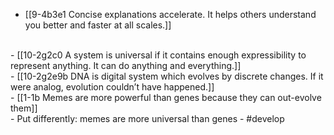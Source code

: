 - [[9-4b3e1 Concise explanations accelerate. It helps others understand you better and faster at all scales.]]
<br>
- [[10-2g2c0 A system is universal if it contains enough expressibility to represent anything. It can do anything and everything.]]
<br>
- [[10-2g2e9b DNA is digital system which evolves by discrete changes. If it were analog, evolution couldn’t have happened.]]
<br>
- [[1-1b Memes are more powerful than genes because they can out-evolve them]]
<br>
- Put differently: memes are more universal than genes
- #develop

